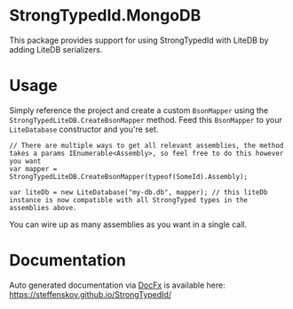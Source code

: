 # StrongTypedId.MongoDB

This package provides support for using StrongTypedId with LiteDB by adding LiteDB serializers.

# Usage

Simply reference the project and create a custom `BsonMapper` using the `StrongTypedLiteDB.CreateBsonMapper` method.
Feed this `BsonMapper` to your `LiteDatabase` constructor and you're set.

```
// There are multiple ways to get all relevant assemblies, the method takes a params IEnumerable<Assembly>, so feel free to do this however you want
var mapper = StrongTypedLiteDB.CreateBsonMapper(typeof(SomeId).Assembly);

var liteDb = new LiteDatabase("my-db.db", mapper); // this liteDb instance is now compatible with all StrongTyped types in the assemblies above.
```

You can wire up as many assemblies as you want in a single call.

# Documentation

Auto generated documentation via [DocFx](https://github.com/dotnet/docfx) is available
here: https://steffenskov.github.io/StrongTypedId/